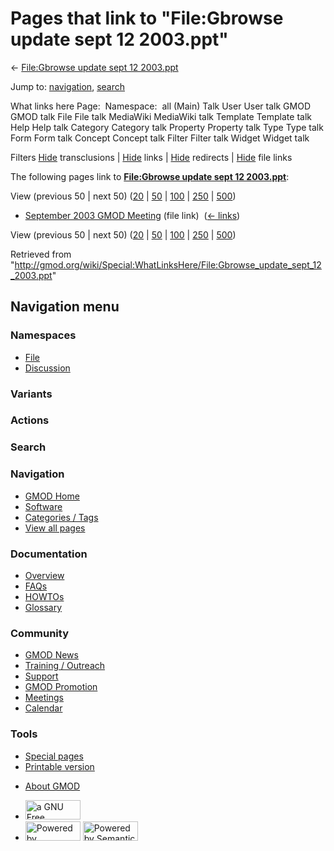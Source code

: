 <div id="mw-page-base" class="noprint">

</div>

<div id="mw-head-base" class="noprint">

</div>

<div id="content" class="mw-body" role="main">

<span id="top"></span>

<div id="mw-js-message" style="display:none;">

</div>



# <span dir="auto">Pages that link to "File:Gbrowse update sept 12 2003.ppt"</span>

<div id="bodyContent">

<div id="contentSub">

← [File:Gbrowse update sept 12
2003.ppt](/wiki/File:Gbrowse_update_sept_12_2003.ppt "File:Gbrowse update sept 12 2003.ppt")

</div>

<div id="jump-to-nav" class="mw-jump">

Jump to: [navigation](#mw-navigation), [search](#p-search)

</div>

<div id="mw-content-text">

What links here Page:  Namespace:  all (Main) Talk User User talk GMOD
GMOD talk File File talk MediaWiki MediaWiki talk Template Template talk
Help Help talk Category Category talk Property Property talk Type Type
talk Form Form talk Concept Concept talk Filter Filter talk Widget
Widget talk

Filters
[Hide](/mediawiki/index.php?title=Special:WhatLinksHere/File:Gbrowse_update_sept_12_2003.ppt&hidetrans=1 "Special:WhatLinksHere/File:Gbrowse update sept 12 2003.ppt")
transclusions \|
[Hide](/mediawiki/index.php?title=Special:WhatLinksHere/File:Gbrowse_update_sept_12_2003.ppt&hidelinks=1 "Special:WhatLinksHere/File:Gbrowse update sept 12 2003.ppt")
links \|
[Hide](/mediawiki/index.php?title=Special:WhatLinksHere/File:Gbrowse_update_sept_12_2003.ppt&hideredirs=1 "Special:WhatLinksHere/File:Gbrowse update sept 12 2003.ppt")
redirects \|
[Hide](/mediawiki/index.php?title=Special:WhatLinksHere/File:Gbrowse_update_sept_12_2003.ppt&hideimages=1 "Special:WhatLinksHere/File:Gbrowse update sept 12 2003.ppt")
file links

The following pages link to **[File:Gbrowse update sept 12
2003.ppt](/wiki/File:Gbrowse_update_sept_12_2003.ppt "File:Gbrowse update sept 12 2003.ppt")**:

View (previous 50 \| next 50)
([20](/mediawiki/index.php?title=Special:WhatLinksHere/File:Gbrowse_update_sept_12_2003.ppt&limit=20 "Special:WhatLinksHere/File:Gbrowse update sept 12 2003.ppt")
\|
[50](/mediawiki/index.php?title=Special:WhatLinksHere/File:Gbrowse_update_sept_12_2003.ppt&limit=50 "Special:WhatLinksHere/File:Gbrowse update sept 12 2003.ppt")
\|
[100](/mediawiki/index.php?title=Special:WhatLinksHere/File:Gbrowse_update_sept_12_2003.ppt&limit=100 "Special:WhatLinksHere/File:Gbrowse update sept 12 2003.ppt")
\|
[250](/mediawiki/index.php?title=Special:WhatLinksHere/File:Gbrowse_update_sept_12_2003.ppt&limit=250 "Special:WhatLinksHere/File:Gbrowse update sept 12 2003.ppt")
\|
[500](/mediawiki/index.php?title=Special:WhatLinksHere/File:Gbrowse_update_sept_12_2003.ppt&limit=500 "Special:WhatLinksHere/File:Gbrowse update sept 12 2003.ppt"))

- [September 2003 GMOD
  Meeting](/wiki/September_2003_GMOD_Meeting "September 2003 GMOD Meeting")
  (file link) ‎ <span class="mw-whatlinkshere-tools">([←
  links](/mediawiki/index.php?title=Special:WhatLinksHere&target=September+2003+GMOD+Meeting "Special:WhatLinksHere"))</span>

View (previous 50 \| next 50)
([20](/mediawiki/index.php?title=Special:WhatLinksHere/File:Gbrowse_update_sept_12_2003.ppt&limit=20 "Special:WhatLinksHere/File:Gbrowse update sept 12 2003.ppt")
\|
[50](/mediawiki/index.php?title=Special:WhatLinksHere/File:Gbrowse_update_sept_12_2003.ppt&limit=50 "Special:WhatLinksHere/File:Gbrowse update sept 12 2003.ppt")
\|
[100](/mediawiki/index.php?title=Special:WhatLinksHere/File:Gbrowse_update_sept_12_2003.ppt&limit=100 "Special:WhatLinksHere/File:Gbrowse update sept 12 2003.ppt")
\|
[250](/mediawiki/index.php?title=Special:WhatLinksHere/File:Gbrowse_update_sept_12_2003.ppt&limit=250 "Special:WhatLinksHere/File:Gbrowse update sept 12 2003.ppt")
\|
[500](/mediawiki/index.php?title=Special:WhatLinksHere/File:Gbrowse_update_sept_12_2003.ppt&limit=500 "Special:WhatLinksHere/File:Gbrowse update sept 12 2003.ppt"))

</div>

<div class="printfooter">

Retrieved from
"<http://gmod.org/wiki/Special:WhatLinksHere/File:Gbrowse_update_sept_12_2003.ppt>"

</div>

<div id="catlinks" class="catlinks catlinks-allhidden">

</div>

<div class="visualClear">

</div>

</div>

</div>

<div id="mw-navigation">

## Navigation menu

<div id="mw-head">



<div id="left-navigation">

<div id="p-namespaces" class="vectorTabs" role="navigation"
aria-labelledby="p-namespaces-label">

### Namespaces

- <span id="ca-nstab-image"><a href="/wiki/File:Gbrowse_update_sept_12_2003.ppt" accesskey="c"
  title="View the file page [c]">File</a></span>
- <span id="ca-talk"><a
  href="/mediawiki/index.php?title=File_talk:Gbrowse_update_sept_12_2003.ppt&amp;action=edit&amp;redlink=1"
  accesskey="t"
  title="Discussion about the content page [t]">Discussion</a></span>

</div>

<div id="p-variants" class="vectorMenu emptyPortlet" role="navigation"
aria-labelledby="p-variants-label">

### 

### Variants[](#)

<div class="menu">

</div>

</div>

</div>

<div id="right-navigation">



<div id="p-cactions" class="vectorMenu emptyPortlet" role="navigation"
aria-labelledby="p-cactions-label">

### Actions[](#)

<div class="menu">

</div>

</div>

<div id="p-search" role="search">

### Search

<div id="simpleSearch">

</div>

</div>

</div>

</div>

<div id="mw-panel">

<div id="p-logo" role="banner">

<a href="/wiki/Main_Page"
style="background-image: url(http://gmod.org/images/GMOD-cogs.png);"
title="Visit the main page"></a>

</div>

<div id="p-Navigation" class="portal" role="navigation"
aria-labelledby="p-Navigation-label">

### Navigation

<div class="body">

- <span id="n-GMOD-Home">[GMOD Home](/wiki/Main_Page)</span>
- <span id="n-Software">[Software](/wiki/GMOD_Components)</span>
- <span id="n-Categories-.2F-Tags">[Categories /
  Tags](/wiki/Categories)</span>
- <span id="n-View-all-pages">[View all
  pages](/wiki/Special:AllPages)</span>

</div>

</div>

<div id="p-Documentation" class="portal" role="navigation"
aria-labelledby="p-Documentation-label">

### Documentation

<div class="body">

- <span id="n-Overview">[Overview](/wiki/Overview)</span>
- <span id="n-FAQs">[FAQs](/wiki/Category:FAQ)</span>
- <span id="n-HOWTOs">[HOWTOs](/wiki/Category:HOWTO)</span>
- <span id="n-Glossary">[Glossary](/wiki/Glossary)</span>

</div>

</div>

<div id="p-Community" class="portal" role="navigation"
aria-labelledby="p-Community-label">

### Community

<div class="body">

- <span id="n-GMOD-News">[GMOD News](/wiki/GMOD_News)</span>
- <span id="n-Training-.2F-Outreach">[Training /
  Outreach](/wiki/Training_and_Outreach)</span>
- <span id="n-Support">[Support](/wiki/Support)</span>
- <span id="n-GMOD-Promotion">[GMOD
  Promotion](/wiki/GMOD_Promotion)</span>
- <span id="n-Meetings">[Meetings](/wiki/Meetings)</span>
- <span id="n-Calendar">[Calendar](/wiki/Calendar)</span>

</div>

</div>

<div id="p-tb" class="portal" role="navigation"
aria-labelledby="p-tb-label">

### Tools

<div class="body">

- <span id="t-specialpages"><a href="/wiki/Special:SpecialPages" accesskey="q"
  title="A list of all special pages [q]">Special pages</a></span>
- <span id="t-print"><a
  href="/mediawiki/index.php?title=Special:WhatLinksHere/File:Gbrowse_update_sept_12_2003.ppt&amp;printable=yes"
  rel="alternate" accesskey="p"
  title="Printable version of this page [p]">Printable version</a></span>

</div>

</div>

</div>

</div>

<div id="footer" role="contentinfo">

- <span id="footer-places-about">[About
  GMOD](/wiki/GMOD:About "GMOD:About")</span>

<!-- -->

- <span id="footer-copyrightico">[<img src="http://www.gnu.org/graphics/gfdl-logo-small.png" width="88"
  height="31" alt="a GNU Free Documentation License" />](http://www.gnu.org/licenses/fdl-1.3.html)</span>
- <span id="footer-poweredbyico">[<img src="/mediawiki/skins/common/images/poweredby_mediawiki_88x31.png"
  width="88" height="31" alt="Powered by MediaWiki" />](//www.mediawiki.org/)
  [<img
  src="/mediawiki/extensions/SemanticMediaWiki/includes/../resources/images/smw_button.png"
  width="88" height="31" alt="Powered by Semantic MediaWiki" />](https://www.semantic-mediawiki.org/wiki/Semantic_MediaWiki)</span>

<div style="clear:both">

</div>

</div>
